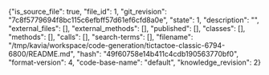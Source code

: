 {"is_source_file": true, "file_id": 1, "git_revision": "7c8f5779694f8bc115c6efbff57d61ef6cfd8a0e", "state": 1, "description": "", "external_files": [], "external_methods": [], "published": [], "classes": [], "methods": [], "calls": [], "search-terms": [], "filename": "/tmp/kavia/workspace/code-generation/tictactoe-classic-6794-6800/README.md", "hash": "49f60758e14b411c4cdb190563770bf0", "format-version": 4, "code-base-name": "default", "knowledge_revision": 2}